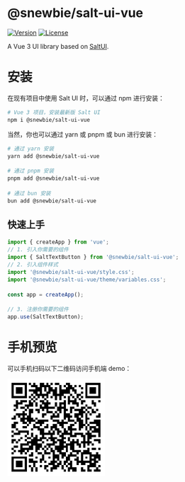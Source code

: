 # @snewbie/salt-ui-vue

<a href="https://www.npmjs.com/package/@snewbie/salt-ui-vue"><img src="https://img.shields.io/npm/v/@snewbie/salt-ui-vue.svg?sanitize=true" alt="Version"></a> <a  href="https://www.npmjs.com/package/@snewbie/salt-ui-vue"><img src="https://img.shields.io/npm/l/@snewbie/salt-ui-vue.svg?sanitize=true" alt="License"></a>

A Vue 3 UI library based on [SaltUI](https://github.com/Moriafly/SaltUI).

# 安装

在现有项目中使用 Salt UI 时，可以通过 npm 进行安装：

``` bash
# Vue 3 项目，安装最新版 Salt UI
npm i @snewbie/salt-ui-vue
```

当然，你也可以通过 yarn 或 pnpm 或 bun 进行安装：

``` bash
# 通过 yarn 安装
yarn add @snewbie/salt-ui-vue

# 通过 pnpm 安装
pnpm add @snewbie/salt-ui-vue

# 通过 bun 安装
bun add @snewbie/salt-ui-vue
```

## 快速上手

```js
import { createApp } from 'vue';
// 1. 引入你需要的组件
import { SaltTextButton } from '@snewbie/salt-ui-vue';
// 2. 引入组件样式
import '@snewbie/salt-ui-vue/style.css';
import '@snewbie/salt-ui-vue/theme/variables.css';

const app = createApp();

// 3. 注册你需要的组件
app.use(SaltTextButton);
```


# 手机预览

可以手机扫码以下二维码访问手机端 demo：

<img src="./qr-code.png" width="220" height="220" >